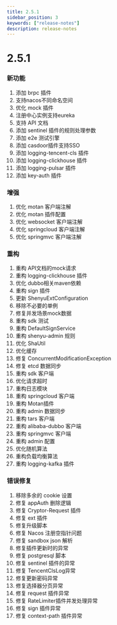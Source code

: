 ```yaml
---
title: 2.5.1
sidebar_position: 3
keywords: ["release-notes"]
description: release-notes
---
```


# 2.5.1

### 新功能
1. 添加 brpc 插件
2. 支持nacos不同命名空间
3. 优化 mock 插件
4. 注册中心实例支持eureka
5. 支持 API 文档
6. 添加 sentinel 插件的规则处理参数
7. 添加 e2e 测试引擎
8. 添加 casdoor插件支持SSO
9. 添加 logging-tencent-cls 插件
10. 添加 logging-clickhouse 插件
11. 添加 logging-pulsar 插件
12. 添加 key-auth 插件

### 增强
1. 优化 motan 客户端注解
2. 优化 motan 插件配置
3. 优化 websocket 客户端注解
4. 优化 springcloud 客户端注解
5. 优化 springmvc 客户端注解

### 重构
1. 重构 API文档的mock请求
2. 重构 logging-clickhouse 插件
3. 优化 dubbo相关maven依赖
4. 重构 sign 插件
5. 更新 ShenyuExtConfiguration
6. 移除不必要的单例
7. 修复并发场景mock数据
8. 重构 sdk 测试
9. 重构 DefaultSignService
10. 重构 shenyu-admin 规则
11. 优化 ShaUtil
12. 优化缓存
13. 修复 ConcurrentModificationException
14. 修复 etcd 数据同步
15. 重构 sdk 客户端
16. 优化请求超时
17. 重构日志模块
18. 重构 springcloud 客户端
19. 重构 Motan插件
20. 重构 admin 数据同步
21. 重构 tars 客户端
22. 重构 alibaba-dubbo 客户端
23. 重构 springmvc 客户端
24. 重构 admin 配置
25. 优化随机算法
26. 重构负载均衡算法
27. 重构 logging-kafka 插件

### 错误修复
1. 移除多余的 cookie 设置
2. 修复 appAuth 删除逻辑
3. 修复 Cryptor-Request 插件
4. 修复 ext 插件
5. 修复升级脚本
6. 修复 Nacos 注册空指针问题
7. 修复 sandbox json 解析
8. 修复插件更新时的异常
9. 修复 postgresql 脚本
10. 修复 sentinel 插件的异常
11. 修复 TencentClsLog异常
12. 修复更新密码异常
13. 修复选择器分页异常
14. 修复 request 插件异常
15. 修复 RateLimiter插件并发处理异常
16. 修复 sign 插件异常
17. 修复 context-path 插件异常
